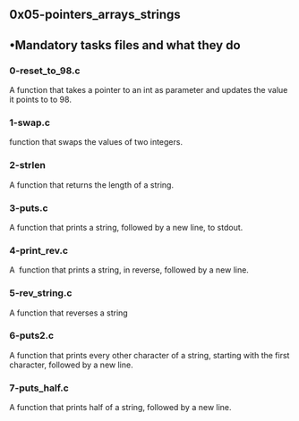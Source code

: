## 0x05-pointers_arrays_strings


## •Mandatory tasks files  and what they do
###     0-reset_to_98.c
A function that takes a pointer to an int as parameter and updates the value it points to to 98.

###	1-swap.c
function that swaps the values of two integers.

###	2-strlen
A function that returns the length of a string.

###	3-puts.c
A function that prints a string, followed by a new line, to stdout.

###	4-print_rev.c
A  function that prints a string, in reverse, followed by a new line.

###	5-rev_string.c
A function that reverses a string

###	6-puts2.c
A function that prints every other character of a string, starting with the first character, followed by a new line.

###	7-puts_half.c
A function that prints half of a string, followed by a new line.


